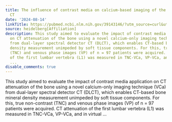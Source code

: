 ```yaml
---
title: The influence of contrast media on calcium-based imaging of the spine in dual-layer
  CT
date: '2024-08-14'
linkTitle: https://pubmed.ncbi.nlm.nih.gov/39143146/?utm_source=curl&utm_medium=rss&utm_campaign=pubmed-2&utm_content=1FakS-2QOkCT8HsMOQP1bCRQ4YzyumYOmxmF0moLsQ3dFB1E9V&fc=20220326224207&ff=20240815181506&v=2.18.0.post9+e462414
source: heidelberg[Affiliation]
description: This study aimed to evaluate the impact of contrast media application
  on CT attenuation of the bone using a novel calcium-only imaging technique (VCa)
  from dual-layer spectral detector CT (DLCT), which enables CT-based bone mineral
  density measurement unimpeded by soft tissue components. For this, true non-contrast
  (TNC) and venous phase images (VP) of n = 97 patients were acquired. CT attenuation
  of the first lumbar vertebra (L1) was measured in TNC-VCa, VP-VCa, and in virtual
  ...
disable_comments: true
---
```

This study aimed to evaluate the impact of contrast media application on CT attenuation of the bone using a novel calcium-only imaging technique (VCa) from dual-layer spectral detector CT (DLCT), which enables CT-based bone mineral density measurement unimpeded by soft tissue components. For this, true non-contrast (TNC) and venous phase images (VP) of n = 97 patients were acquired. CT attenuation of the first lumbar vertebra (L1) was measured in TNC-VCa, VP-VCa, and in virtual ...